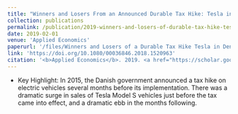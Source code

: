 ```yaml
---
title: "Winners and Losers From an Announced Durable Tax Hike: Tesla in Denmark"
collection: publications
permalink: /publication/2019-winners-and-losers-of-durable-tax-hike-tesla-in-denmark
date: 2019-02-01
venue: 'Applied Economics'
paperurl: '/files/Winners and Losers of a Durable Tax Hike Tesla in Denmark.pdf'
link: 'https://doi.org/10.1080/00036846.2018.1520963'
citation: '<b>Applied Economics</b>. 2019. <a href="https://scholar.google.com/scholar?hl=en&as_sdt=0%2C5&q=%22Winners+and+Losers+From+an+Announced+Durable+Tax+Hike%3A+Tesla+in+Denmark%22&btnG=#d=gs_cit&u=%2Fscholar%3Fq%3Dinfo%3AOr8-1Tob9qEJ%3Ascholar.google.com%2F%26output%3Dcite%26scirp%3D0%26hl%3Den">Citation</a>'
---
```

* Key Highlight: In 2015, the Danish government announced a tax hike on electric vehicles several months before its implementation. There was a dramatic surge in sales of Tesla Model S vehicles just before the tax came into effect, and a dramatic ebb in the months following.
